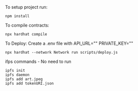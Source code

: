To setup project run:

```
npm install
```

To compile contracts:

```
npx hardhat compile
```

To Deploy:
Create a .env file with
API_URL=""
PRIVATE_KEY=""

```
npx hardhat --network Network run scripts/deploy.js

```

ifps commands - No need to run

```
ipfs init
ipfs daemon
ipfs add art.jpeg
ipfs add tokenURI.json
```
